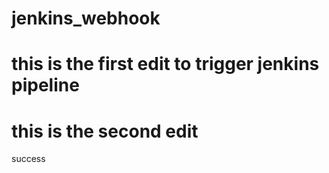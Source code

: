 # jenkins_webhook
# this is the first edit to trigger jenkins pipeline
# this is the second edit
success
